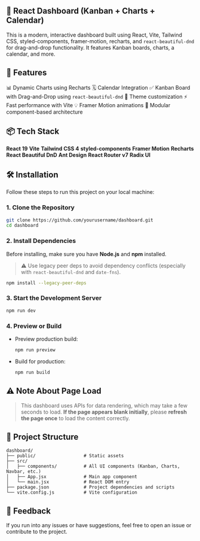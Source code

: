 ## 🧩 React Dashboard (Kanban + Charts + Calendar)
This is a modern, interactive dashboard built using React, Vite, Tailwind CSS, styled-components, framer-motion, recharts, and `react-beautiful-dnd` for drag-and-drop functionality. It features Kanban boards, charts, a calendar, and more.

## 🚀 Features

📊 Dynamic Charts using Recharts
🗓️ Calendar Integration
✅ Kanban Board with Drag-and-Drop using `react-beautiful-dnd`
🎨 Theme customization
⚡ Fast performance with Vite
💡 Framer Motion animations
🧩 Modular component-based architecture

## 📦 Tech Stack

**React 19**
**Vite**
**Tailwind CSS 4**
**styled-components**
**Framer Motion**
**Recharts**
**React Beautiful DnD**
**Ant Design**
**React Router v7**
**Radix UI**

## 🛠️ Installation

Follow these steps to run this project on your local machine:

### 1. Clone the Repository

```bash
git clone https://github.com/yourusername/dashboard.git
cd dashboard
```

### 2. Install Dependencies

Before installing, make sure you have **Node.js** and **npm** installed.

> ⚠️ Use legacy peer deps to avoid dependency conflicts (especially with `react-beautiful-dnd` and `date-fns`).

```bash
npm install --legacy-peer-deps
```

### 3. Start the Development Server

```bash
npm run dev
```

### 4. Preview or Build

* Preview production build:

  ```bash
  npm run preview
  ```

* Build for production:

  ```bash
  npm run build
  ```

## ⚠️ Note About Page Load

> This dashboard uses APIs for data rendering, which may take a few seconds to load.
> **If the page appears blank initially**, please **refresh the page once** to load the content correctly.

## 📁 Project Structure

```
dashboard/
├── public/                  # Static assets
├── src/
│   ├── components/          # All UI components (Kanban, Charts, Navbar, etc.)
│   ├── App.jsx              # Main app component
│   └── main.jsx             # React DOM entry
├── package.json             # Project dependencies and scripts
└── vite.config.js           # Vite configuration
```

## 📮 Feedback

If you run into any issues or have suggestions, feel free to open an issue or contribute to the project.
